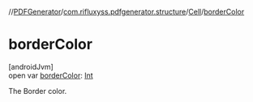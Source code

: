 //[PDFGenerator](../../../index.md)/[com.rifluxyss.pdfgenerator.structure](../index.md)/[Cell](index.md)/[borderColor](border-color.md)

# borderColor

[androidJvm]\
open var [borderColor](border-color.md): [Int](https://kotlinlang.org/api/latest/jvm/stdlib/kotlin/-int/index.html)

The Border color.
